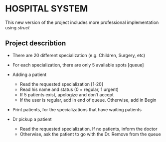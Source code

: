 # HOSPITAL SYSTEM
This new version of the project includes more professional implementation using *struct*
## Project describtion
* There are 20 different specialization (e.g. Children, Surgery, etc)
* For each specialization, there are only 5 available spots [queue]

* Adding a patient
	* Read the requested specialization [1-20]
	* Read his name and status (0 = regular, 1 urgent)
	* If 5 patients exist, apologize and don’t accept
	* If the user is regular, add in end of queue. Otherwise, add in Begin

* Print patients, for the specializations that have waiting patients

* Dr pickup a patient
	* Read the requested specialization. If no patients, inform the doctor
	* Otherwise, ask the patient to go with the Dr. Remove from the queue